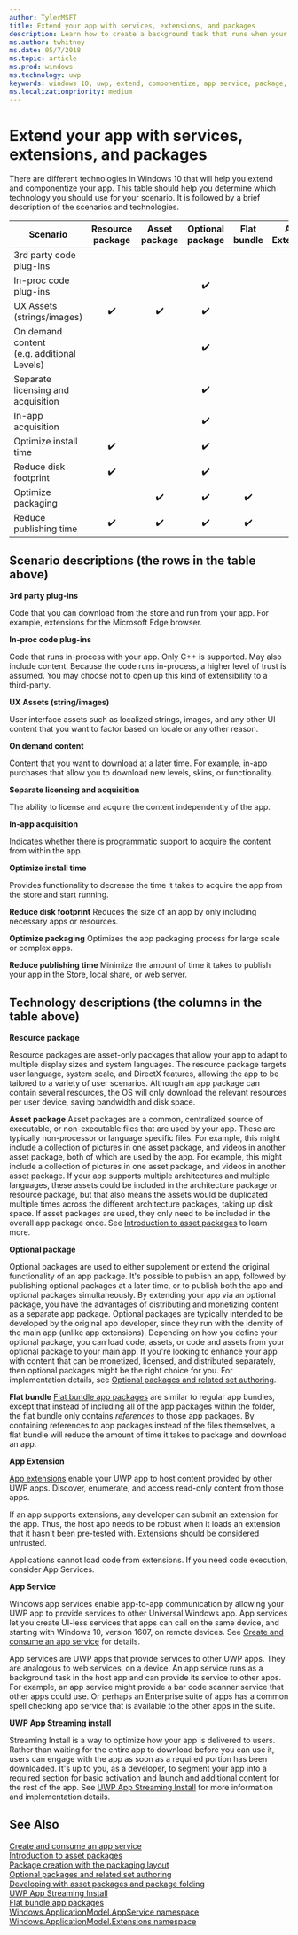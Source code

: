 ```yaml
---
author: TylerMSFT
title: Extend your app with services, extensions, and packages
description: Learn how to create a background task that runs when your Universal Windows Platform (UWP) store app is updated.
ms.author: twhitney
ms.date: 05/7/2018
ms.topic: article
ms.prod: windows
ms.technology: uwp
keywords: windows 10, uwp, extend, componentize, app service, package, extension
ms.localizationpriority: medium
---
```


# Extend your app with services, extensions, and packages

There are different technologies in Windows 10 that will help you extend and componentize your app. This table should help you determine which technology you should use for your scenario. It is followed by a brief description of the scenarios and technologies.

| Scenario                           | Resource package   | Asset package      | Optional package   | Flat bundle        | App Extension      | App service        | Streaming Install  |
|------------------------------------|:------------------:|:------------------:|:------------------:|:------------------:|:------------------:|:------------------:|:------------------:|
| 3rd party code plug-ins            |                    |                    |                    |                    | :heavy_check_mark: |                    |                    |
| In-proc code plug-ins              |                    |                    | :heavy_check_mark: |                    |                    |                    |                    |
| UX Assets (strings/images)         | :heavy_check_mark: | :heavy_check_mark: | :heavy_check_mark: |                    | :heavy_check_mark: |                    | :heavy_check_mark: |
| On demand content <br/> (e.g. additional Levels) |      |                    | :heavy_check_mark: |                    | :heavy_check_mark: |                    | :heavy_check_mark: |
| Separate licensing and acquisition |                    |                    | :heavy_check_mark: |                    | :heavy_check_mark: | :heavy_check_mark: |                    |
| In-app acquisition                 |                    |                    | :heavy_check_mark: |                    | :heavy_check_mark: |                    |                    |
| Optimize install time              | :heavy_check_mark: |                    | :heavy_check_mark: |                    | :heavy_check_mark: |                    | :heavy_check_mark: |
| Reduce disk footprint              | :heavy_check_mark: |                    | :heavy_check_mark: |                    |                    |                    |                    |
| Optimize packaging                 |                    | :heavy_check_mark: | :heavy_check_mark: | :heavy_check_mark: |                    |                    |                    |
| Reduce publishing time             | :heavy_check_mark: | :heavy_check_mark: | :heavy_check_mark: | :heavy_check_mark: |                    |                    |                    |

## Scenario descriptions (the rows in the table above)

**3rd party plug-ins**  

Code that you can download from the store and run from your app. For example, extensions for the Microsoft Edge browser.

**In-proc code plug-ins**  

Code that runs in-process with your app. Only C++ is supported. May also include content. Because the code runs in-process, a higher level of trust is assumed. You may choose not to open up this kind of extensibility to a third-party.

**UX Assets (string/images)**  

User interface assets such as localized strings, images, and any other UI content that you want to factor based on locale or any other reason.

**On demand content**  

Content that you want to download at a later time. For example, in-app purchases that allow you to download new levels, skins, or functionality.

**Separate licensing and acquisition**  

The ability to license and acquire the content independently of the app.

**In-app acquisition**  

Indicates whether there is programmatic support to acquire the content from within the app.

**Optimize install time**

Provides functionality to decrease the time it takes to acquire the app from the store and start running.

**Reduce disk footprint**
Reduces the size of an app by only including necessary apps or resources.

**Optimize packaging**
Optimizes the app packaging process for large scale or complex apps.

**Reduce publishing time**
Minimize the amount of time it takes to publish your app in the Store, local share, or web server.

## Technology descriptions (the columns in the table above)

**Resource package**

Resource packages are asset-only packages that allow your app to adapt to multiple display sizes and system languages. The resource package targets user language, system scale, and DirectX features, allowing the app to be tailored to a variety of user scenarios. Although an app package can contain several resources, the OS will only download the relevant resources per user device, saving bandwidth and disk space.

**Asset package**
Asset packages are a common, centralized source of executable, or non-executable files that are used by your app. These are typically non-processor or language specific files. For example, this might include a collection of pictures in one asset package, and videos in another asset package, both of which are used by the app. For example, this might include a collection of pictures in one asset package, and videos in another asset package. If your app supports multiple architectures and multiple languages, these assets could be included in the architecture package or resource package, but that also means the assets would be duplicated multiple times across the different architecture packages, taking up disk space. If asset packages are used, they only need to be included in the overall app package once. See [Introduction to asset packages](../packaging/asset-packages.md) to learn more.

**Optional package**

Optional packages are used to either supplement or extend the original functionality of an app package. It's possible to publish an app, followed by publishing optional packages at a later time, or to publish both the app and optional packages simultaneously. By extending your app via an optional package, you have the advantages of distributing and monetizing content as a separate app package. Optional packages are typically intended to be developed by the original app developer, since they run with the identity of the main app (unlike app extensions). Depending on how you define your optional package, you can load code, assets, or code and assets from your optional package to your main app. If you're looking to enhance your app with content that can be monetized, licensed, and distributed separately, then optional packages might be the right choice for you. For implementation details, see [Optional packages and related set authoring](https://docs.microsoft.com/windows/uwp/packaging/optional-packages).

**Flat bundle**
[Flat bundle app packages](../packaging/flat-bundles.md) are similar to regular app bundles, except that instead of including all of the app packages within the folder, the flat bundle only contains *references* to those app packages. By containing references to app packages instead of the files themselves, a flat bundle will reduce the amount of time it takes to package and download an app.

**App Extension**

[App extensions](https://docs.microsoft.com/uwp/api/windows.applicationmodel.appextensions) enable your UWP app to host content provided by other UWP apps. Discover, enumerate, and access read-only content from those apps.

If an app supports extensions, any developer can submit an extension for the app. Thus, the host app needs to be robust when it loads an extension that it hasn't been pre-tested with. Extensions should be considered untrusted.

Applications cannot load code from extensions. If you need code execution, consider App Services.

**App Service**

Windows app services enable app-to-app communication by allowing your UWP app to provide services to other Universal Windows app. App services let you create UI-less services that apps can call on the same device, and starting with Windows 10, version 1607, on remote devices. See [Create and consume an app service](https://docs.microsoft.com/windows/uwp/launch-resume/how-to-create-and-consume-an-app-service) for details.

App services are UWP apps that provide services to other UWP apps. They are analogous to web services, on a device. An app service runs as a background task in the host app and can provide its service to other apps. For example, an app service might provide a bar code scanner service that other apps could use. Or perhaps an Enterprise suite of apps has a common spell checking app service that is available to the other apps in the suite.

**UWP App Streaming install**

Streaming Install is a way to optimize how your app is delivered to users. Rather than waiting for the entire app to download before you can use it, users can engage with the app as soon as a required portion has been downloaded. It's up to you, as a developer, to segment your app into a required section for basic activation and launch and additional content for the rest of the app. See [UWP App Streaming Install](https://docs.microsoft.com/windows/uwp/packaging/streaming-install) for more information and implementation details.

## See Also

[Create and consume an app service](https://docs.microsoft.com/windows/uwp/launch-resume/how-to-create-and-consume-an-app-service)  
[Introduction to asset packages](../packaging/asset-packages.md)  
[Package creation with the packaging layout](../packaging/packaging-layout.md)  
[Optional packages and related set authoring](https://docs.microsoft.com/windows/uwp/packaging/optional-packages)  
[Developing with asset packages and package folding](../packaging/package-folding.md)  
[UWP App Streaming Install](https://docs.microsoft.com/windows/uwp/packaging/streaming-install)  
[Flat bundle app packages](../packaging/flat-bundles.md)  
[Windows.ApplicationModel.AppService namespace](https://docs.microsoft.com/uwp/api/Windows.ApplicationModel.AppService)  
[Windows.ApplicationModel.Extensions namespace](https://docs.microsoft.com/uwp/api/windows.applicationmodel.appextensions)  
